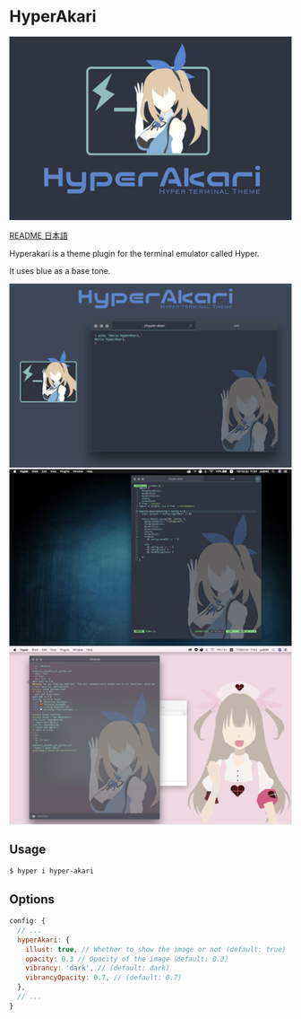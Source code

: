 # HyperAkari
![poster](./res/poster.png)

[README 日本語](README.md)

Hyperakari is a theme plugin for the terminal emulator called Hyper.

It uses blue as a base tone.

![poster2](./res/poster2.png)
![screenshot](./res/screenshot.png)
![screenshot2](./res/screenshot2.png)

## Usage
```bash
$ hyper i hyper-akari
```

## Options
```js:.hyper.js
config: {
  // ...
  hyperAkari: {
    illust: true, // Whether to show the image or not (default: true)
    opacity: 0.3 // Opacity of the image（default: 0.3）
    vibrancy: 'dark', // (default: dark)
    vibrancyOpacity: 0.7, // (default: 0.7)
  },
  // ...
}
```